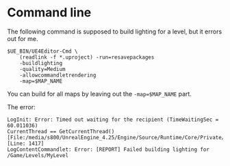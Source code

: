 
# Command line

The following command is supposed to build lighting for a level, but it errors out for me.

```shell
$UE_BIN/UE4Editor-Cmd \
	(readlink -f *.uproject) -run=resavepackages
	-buildlighting
	-quality=Medium
	-allowcommandletrendering
	-map=$MAP_NAME
```

You can build for all maps by leaving out the `-map=$MAP_NAME` part.



The error:
```
LogInit: Error: Timed out waiting for the recipient (TimeWaitingSec = 60.011036)
CurrentThread == GetCurrentThread() [File:/media/s800/UnrealEngine_4.25/Engine/Source/Runtime/Core/Private/Async/TaskGraph.cpp] [Line: 1417]
LogContentCommandlet: Error: [REPORT] Failed building lighting for /Game/Levels/MyLevel
```
